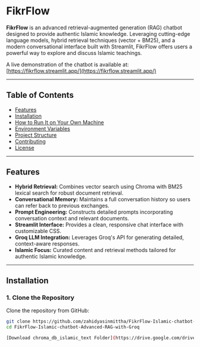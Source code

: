 # FikrFlow

**FikrFlow** is an advanced retrieval-augmented generation (RAG) chatbot designed to provide authentic Islamic knowledge. Leveraging cutting-edge language models, hybrid retrieval techniques (vector + BM25), and a modern conversational interface built with Streamlit, FikrFlow offers users a powerful way to explore and discuss Islamic teachings.

A live demonstration of the chatbot is available at: [https://fikrflow.streamlit.app/](https://fikrflow.streamlit.app/)

---

## Table of Contents

- [Features](#features)
- [Installation](#installation)
- [How to Run It on Your Own Machine](#how-to-run-it-on-your-own-machine)
- [Environment Variables](#environment-variables)
- [Project Structure](#project-structure)
- [Contributing](#contributing)
- [License](#license)

---

## Features

- **Hybrid Retrieval:** Combines vector search using Chroma with BM25 lexical search for robust document retrieval.
- **Conversational Memory:** Maintains a full conversation history so users can refer back to previous exchanges.
- **Prompt Engineering:** Constructs detailed prompts incorporating conversation context and relevant documents.
- **Streamlit Interface:** Provides a clean, responsive chat interface with customizable CSS.
- **Groq LLM Integration:** Leverages Groq's API for generating detailed, context-aware responses.
- **Islamic Focus:** Curated content and retrieval methods tailored for authentic Islamic knowledge.

---

## Installation

### 1. Clone the Repository

Clone the repository from GitHub:

```bash
git clone https://github.com/zahidyasinmittha/FikrFlow-Islamic-chatbot-Advanced-RAG-with-Groq.git
cd FikrFlow-Islamic-chatbot-Advanced-RAG-with-Groq

[Download chroma_db_islamic_text Folder](https://drive.google.com/drive/folders/1EsZ3SuS_z_vXUZFhDJanQa_8l51_-bg-)
